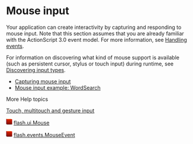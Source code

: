 # Mouse input

Your application can create interactivity by capturing and responding to mouse
input. Note that this section assumes that you are already familiar with the
ActionScript 3.0 event model. For more information, see
[Handling events](WS5b3ccc516d4fbf351e63e3d118a9b90204-7fca.html).

For information on discovering what kind of mouse support is available (such as
persistent cursor, stylus or touch input) during runtime, see
[Discovering input types](WSd45e9f3b9f8ebaf327952b631262a041087-8000.html).

- [Capturing mouse input](WS5b3ccc516d4fbf351e63e3d118a9b90204-7d00.html)
- [Mouse input example: WordSearch](WS5b3ccc516d4fbf351e63e3d118a9b90204-7cff.html)

More Help topics

[Touch, multitouch and gesture input](WSb2ba3b1aad8a27b0-6ffb37601221e58cc29-8000.html)

![](../../img/flashplatformLinkIndicator.png)
[flash.ui.Mouse](https://help.adobe.com/en_US/FlashPlatform/reference/actionscript/3/flash/ui/Mouse.html)

![](../../img/flashplatformLinkIndicator.png)
[flash.events.MouseEvent](https://help.adobe.com/en_US/FlashPlatform/reference/actionscript/3/flash/events/MouseEvent.html)
